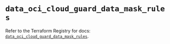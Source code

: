 # `data_oci_cloud_guard_data_mask_rules`

Refer to the Terraform Registry for docs: [`data_oci_cloud_guard_data_mask_rules`](https://registry.terraform.io/providers/oracle/oci/6.18.0/docs/data-sources/cloud_guard_data_mask_rules).
